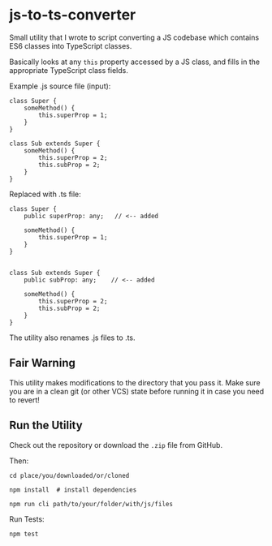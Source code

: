 # js-to-ts-converter

Small utility that I wrote to script converting a JS codebase which contains ES6 
classes into TypeScript classes.

Basically looks at any `this` property accessed by a JS class, and fills in the
appropriate TypeScript class fields. 

Example .js source file (input):

```
class Super {
	someMethod() {
		this.superProp = 1;
	}
}

class Sub extends Super {
	someMethod() {
		this.superProp = 2;
		this.subProp = 2;
	}
}
```


Replaced with .ts file:

```
class Super {
    public superProp: any;   // <-- added

    someMethod() {
        this.superProp = 1;
    }
}


class Sub extends Super {
    public subProp: any;    // <-- added

    someMethod() {
        this.superProp = 2;
        this.subProp = 2;
    }
}
```

The utility also renames .js files to .ts.


## Fair Warning

This utility makes modifications to the directory that you pass it. Make sure
you are in a clean git (or other VCS) state before running it in case you need
to revert!


## Run the Utility

Check out the repository or download the `.zip` file from GitHub.

Then:

```
cd place/you/downloaded/or/cloned

npm install  # install dependencies

npm run cli path/to/your/folder/with/js/files
```


Run Tests:

```
npm test
```

